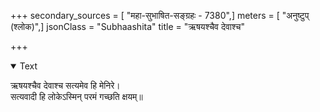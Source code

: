 +++
secondary_sources = [ "महा-सुभाषित-सङ्ग्रहः - 7380",]
meters = [ "अनुष्टुप् (श्लोक)",]
jsonClass = "Subhaashita"
title = "ऋषयश्चैव देवाश्च"

+++

<details open><summary>Text</summary>

ऋषयश्चैव देवाश्च सत्यमेव हि मेनिरे।  
सत्यवादी हि लोकेऽस्मिन् परमं गच्छति क्षयम्॥
</details>
